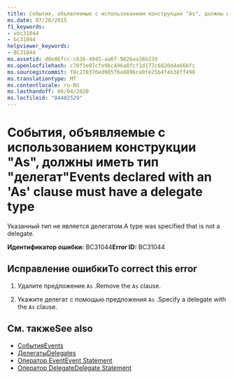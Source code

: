 ```yaml
---
title: События, объявляемые с использованием конструкции "As", должны иметь тип "делегат"
ms.date: 07/20/2015
f1_keywords:
- vbc31044
- bc31044
helpviewer_keywords:
- BC31044
ms.assetid: d0e86fcc-c638-4945-aa6f-9826aa38b23d
ms.openlocfilehash: c70f1e07cfe9bc496a8fcf1d177c6820d4a666fc
ms.sourcegitcommit: f8c270376ed905f6a8896ce0fe25b4f4b38ff498
ms.translationtype: MT
ms.contentlocale: ru-RU
ms.lasthandoff: 06/04/2020
ms.locfileid: "84402529"
---
```

# <a name="events-declared-with-an-as-clause-must-have-a-delegate-type"></a><span data-ttu-id="2825e-102">События, объявляемые с использованием конструкции "As", должны иметь тип "делегат"</span><span class="sxs-lookup"><span data-stu-id="2825e-102">Events declared with an 'As' clause must have a delegate type</span></span>
<span data-ttu-id="2825e-103">Указанный тип не является делегатом.</span><span class="sxs-lookup"><span data-stu-id="2825e-103">A type was specified that is not a delegate.</span></span>  
  
 <span data-ttu-id="2825e-104">**Идентификатор ошибки:** BC31044</span><span class="sxs-lookup"><span data-stu-id="2825e-104">**Error ID:** BC31044</span></span>  
  
## <a name="to-correct-this-error"></a><span data-ttu-id="2825e-105">Исправление ошибки</span><span class="sxs-lookup"><span data-stu-id="2825e-105">To correct this error</span></span>  
  
1. <span data-ttu-id="2825e-106">Удалите предложение `As` .</span><span class="sxs-lookup"><span data-stu-id="2825e-106">Remove the `As` clause.</span></span>  
  
2. <span data-ttu-id="2825e-107">Укажите делегат с помощью предложения `As` .</span><span class="sxs-lookup"><span data-stu-id="2825e-107">Specify a delegate with the `As` clause.</span></span>  
  
## <a name="see-also"></a><span data-ttu-id="2825e-108">См. также</span><span class="sxs-lookup"><span data-stu-id="2825e-108">See also</span></span>

- [<span data-ttu-id="2825e-109">События</span><span class="sxs-lookup"><span data-stu-id="2825e-109">Events</span></span>](../programming-guide/language-features/events/index.md)
- [<span data-ttu-id="2825e-110">Делегаты</span><span class="sxs-lookup"><span data-stu-id="2825e-110">Delegates</span></span>](../programming-guide/language-features/delegates/index.md)
- [<span data-ttu-id="2825e-111">Оператор Event</span><span class="sxs-lookup"><span data-stu-id="2825e-111">Event Statement</span></span>](../language-reference/statements/event-statement.md)
- [<span data-ttu-id="2825e-112">Оператор Delegate</span><span class="sxs-lookup"><span data-stu-id="2825e-112">Delegate Statement</span></span>](../language-reference/statements/delegate-statement.md)
